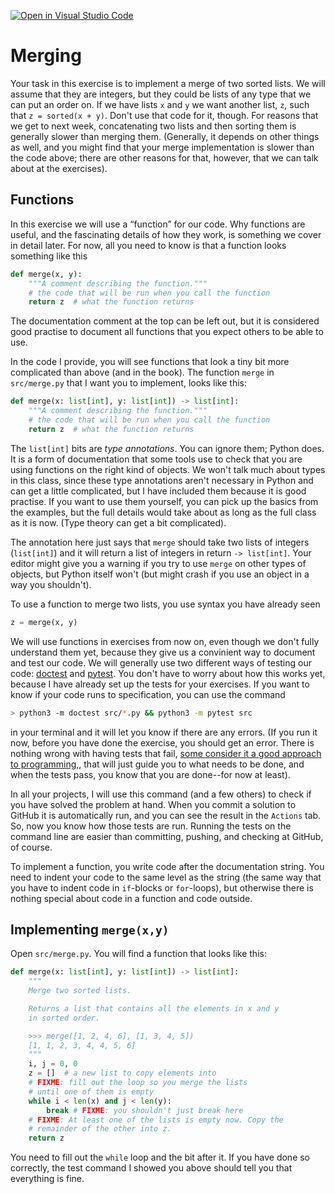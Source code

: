 [![Open in Visual Studio Code](https://classroom.github.com/assets/open-in-vscode-c66648af7eb3fe8bc4f294546bfd86ef473780cde1dea487d3c4ff354943c9ae.svg)](https://classroom.github.com/online_ide?assignment_repo_id=8440748&assignment_repo_type=AssignmentRepo)
# Merging

Your task in this exercise is to implement a merge of two sorted lists. We will assume that they are integers, but they could be lists of any type that we can put an order on. If we have lists `x` and `y` we want another list, `z`, such that `z = sorted(x + y)`. Don't use that code for it, though. For reasons that we get to next week, concatenating two lists and then sorting them is generally slower than merging them. (Generally, it depends on other things as well, and you might find that your merge implementation is slower than the code above; there are other reasons for that, however, that we can talk about at the exercises).

## Functions

In this exercise we will use a “function” for our code. Why functions are useful, and the fascinating details of how they work, is something we cover in detail later. For now, all you need to know is that a function looks something like this

```python
def merge(x, y):
    """A comment describing the function."""
    # the code that will be run when you call the function
	return z  # what the function returns
```

The documentation comment at the top can be left out, but it is considered good practise to document all functions that you expect others to be able to use.

In the code I provide, you will see functions that look a tiny bit more complicated than above (and in the book). The function `merge` in `src/merge.py` that I want you to implement, looks like this:

```python
def merge(x: list[int], y: list[int]) -> list[int]:
    """A comment describing the function."""
    # the code that will be run when you call the function
	return z  # what the function returns
```

The `list[int]` bits are *type annotations*. You can ignore them; Python does. It is a form of documentation that some tools use to check that you are using functions on the right kind of objects. We won't talk much about types in this class, since these type annotations aren't necessary in Python and can get a little complicated, but I have included them because it is good practise. If you want to use them yourself, you can pick up the basics from the examples, but the full details would take about as long as the full class as it is now. (Type theory can get a bit complicated).

The annotation here just says that `merge` should take two lists of integers (`list[int]`) and it will return a list of integers in return `-> list[int]`. Your editor might give you a warning if you try to use `merge` on other types of objects, but Python itself won't (but might crash if you use an object in a way you shouldn't).


To use a function to merge two lists, you use syntax you have already seen

```python
z = merge(x, y)
```

We will use functions in exercises from now on, even though we don't fully understand them yet, because they give us a convinient way to document and test our code. We will generally use two different ways of testing our code: [doctest](https://docs.python.org/3/library/doctest.html) and [pytest](https://docs.pytest.org/en/7.1.x/). You don't have to worry about how this works yet, because I have already set up the tests for your exercises. If you want to know if your code runs to specification, you can use the command


```sh
> python3 -m doctest src/*.py && python3 -m pytest src
```

in your terminal and it will let you know if there are any errors. (If you run it now, before you have done the exercise, you should get an error. There is nothing wrong with having tests that fail, [some consider it a good approach to programming,](https://en.wikipedia.org/wiki/Test-driven_development), that will just guide you to what needs to be done, and when the tests pass, you know that you are done--for now at least).

In all your projects, I will use this command (and a few others) to check if you have solved the problem at hand. When you commit a solution to GitHub it is automatically run, and you can see the result in the `Actions` tab. So, now you know how those tests are run. Running the tests on the command line are easier than committing, pushing, and checking at GitHub, of course.


To implement a function, you write code after the documentation string. You need to indent your code to the same level as the string (the same way that you have to indent code in `if`-blocks or `for`-loops), but otherwise there is nothing special about code in a function and code outside.

## Implementing `merge(x,y)`

Open `src/merge.py`. You will find a function that looks like this:

```python
def merge(x: list[int], y: list[int]) -> list[int]:
    """
    Merge two sorted lists.

    Returns a list that contains all the elements in x and y
    in sorted order.

    >>> merge([1, 2, 4, 6], [1, 3, 4, 5])
    [1, 1, 2, 3, 4, 4, 5, 6]
    """
    i, j = 0, 0
    z = []  # a new list to copy elements into
    # FIXME: fill out the loop so you merge the lists
    # until one of them is empty
    while i < len(x) and j < len(y):
        break # FIXME: you shouldn't just break here
    # FIXME: At least one of the lists is empty now. Copy the
    # remainder of the other into z.
    return z
```

You need to fill out the `while` loop and the bit after it. If you have done so correctly, the test command I showed you above should tell you that everything is fine.

